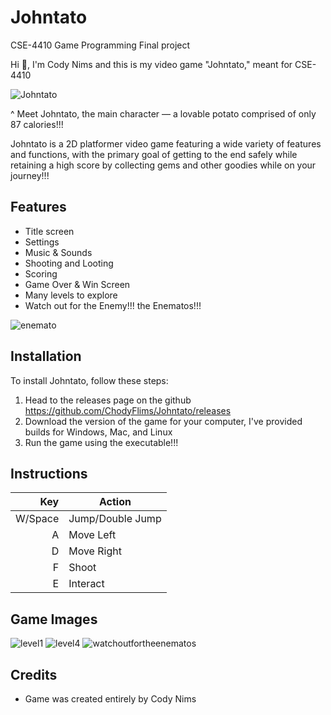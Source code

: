 # Johntato
CSE-4410 Game Programming Final project

Hi 👋, I'm Cody Nims and this is my video game "Johntato," meant for CSE-4410

![Johntato](https://github.com/ChodyFlims/Johntato/assets/112797534/b509309f-be16-4371-80d9-6925b1a0d0d5)

^ Meet Johntato, the main character — a lovable potato comprised of only 87 calories!!!

Johntato is a 2D platformer video game featuring a wide variety of features and functions, with the primary goal of getting to the end safely while retaining a high score by collecting gems and other goodies while on your journey!!!

## Features
- Title screen
- Settings
- Music & Sounds
- Shooting and Looting
- Scoring
- Game Over & Win Screen
- Many levels to explore
- Watch out for the Enemy!!! the Enematos!!!
  
![enemato](https://github.com/ChodyFlims/Johntato/assets/112797534/37f820a1-3283-42c1-8de4-d21e5080a009)

## Installation
To install Johntato, follow these steps:
1. Head to the releases page on the github https://github.com/ChodyFlims/Johntato/releases 
2. Download the version of the game for your computer, I've provided builds for Windows, Mac, and Linux
3. Run the game using the executable!!!

## Instructions

| Key | Action |
|-----:|-----------|
|     W/Space| Jump/Double Jump|
|     A| Move Left    |
|     D| Move Right       |
|     F| Shoot       |
|     E| Interact       |

## Game Images
![level1](https://github.com/ChodyFlims/Johntato/assets/112797534/b0637b61-8dea-419b-a602-f056834034d7)
![level4](https://github.com/ChodyFlims/Johntato/assets/112797534/7538dfdb-a831-42e5-80ff-051dd401d3cb)
![watchoutfortheenematos](https://github.com/ChodyFlims/Johntato/assets/112797534/5a1390d0-a839-4926-ab93-9344e191a980)

## Credits
- Game was created entirely by Cody Nims
